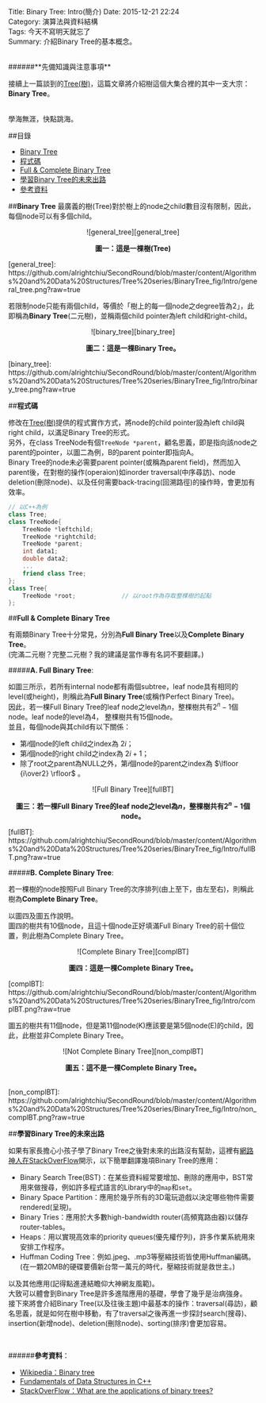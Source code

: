 Title: Binary Tree: Intro(簡介) 
Date: 2015-12-21 22:24  
Category: 演算法與資料結構  
Tags: 今天不寫明天就忘了  
Summary: 介紹Binary Tree的基本概念。



</br>
######**先備知識與注意事項**

接續上一篇談到的[Tree(樹)](http://alrightchiu.github.io/SecondRound/treeshu.html)，這篇文章將介紹樹這個大集合裡的其中一支大宗：**Binary Tree**。

</br>
學海無涯，快點跳海。
</br>

##目錄
* [Binary Tree](#bt) 
* [程式碼](#code)   
* [Full & Complete Binary Tree](#fullcomplete) 
* [學習Binary Tree的未來出路](#application)
* [參考資料](#ref)

 <a name="bt"></a>
 
##**Binary Tree**
最廣義的樹(Tree)對於樹上的node之child數目沒有限制，因此，每個node可以有多個child。

<center>  
![general_tree][general_tree]

**圖一：這是一棵樹(Tree)**
</center>  
[general_tree]: https://github.com/alrightchiu/SecondRound/blob/master/content/Algorithms%20and%20Data%20Structures/Tree%20series/BinaryTree_fig/Intro/general_tree.png?raw=true


若限制node只能有兩個child，等價於「樹上的每一個node之degree皆為2」，此即稱為**Binary Tree**(二元樹)，並稱兩個child pointer為left child和right-child。

<center>  
![binary_tree][binary_tree] 

**圖二：這是一棵Binary Tree。**
</center>
[binary_tree]: https://github.com/alrightchiu/SecondRound/blob/master/content/Algorithms%20and%20Data%20Structures/Tree%20series/BinaryTree_fig/Intro/binary_tree.png?raw=true


 <a name="code"></a>
##**程式碼**

修改在[Tree(樹)](http://alrightchiu.github.io/SecondRound/treeshu.html#code)提供的程式實作方式，將node的child pointer設為left child與right child，以滿足Binary Tree的形式。  
另外，在class TreeNode有個`TreeNode *parent`，顧名思義，即是指向該node之parent的pointer，以圖二為例，B的parent pointer即指向A。  
Binary Tree的node未必需要parent pointer(或稱為parent field)，然而加入parent後，在對樹的操作(operaion)如inorder traversal(中序尋訪)、node deletion(刪除node)、以及任何需要back-tracing(回溯路徑)的操作時，會更加有效率。

```cpp
// 以C++為例
class Tree;
class TreeNode{
	TreeNode *leftchild;		 
	TreeNode *rightchild;		
	TreeNode *parent;			
	int data1;					
	double data2;
	...
	friend class Tree;
};
class Tree{
	TreeNode *root;				// 以root作為存取整棵樹的起點
};
```

 <a name="fullcomplete"></a>

##**Full & Complete Binary Tree**  

有兩類Binary Tree十分常見，分別為**Full Binary Tree**以及**Complete Binary Tree**。  
(完滿二元樹？完整二元樹？我的建議是當作專有名詞不要翻譯。) 
 
#####**A. Full Binary Tree**:  

如圖三所示，若所有internal node都有兩個subtree，leaf node具有相同的level(或height)，則稱此為**Full Binary Tree**(或稱作Perfect Binary Tree)。  
因此，若一棵Full Binary Tree的leaf node之level為$n$，整棵樹共有$2^n-1$個node。leaf node的level為4， 整棵樹共有15個node。  
並且，每個node與其child有以下關係：

* 第$i$個node的left child之index為 $2i$；
* 第$i$個node的right child之index為 $2i+1$；
* 除了root之parent為NULL之外，第$i$個node的parent之index為 $\lfloor {i\over2} \rfloor$ 。

<center>
![Full Binary Tree][fullBT]  

**圖三：若一棵Full Binary Tree的leaf node之level為$n$，整棵樹共有$2^n-1$個node。**  
</center>   
[fullBT]: https://github.com/alrightchiu/SecondRound/blob/master/content/Algorithms%20and%20Data%20Structures/Tree%20series/BinaryTree_fig/Intro/fullBT.png?raw=true  


#####**B. Complete Binary Tree**:

若一棵樹的node按照Full Binary Tree的次序排列(由上至下，由左至右)，則稱此樹為**Complete Binary Tree**。  

以圖四及圖五作說明。  
圖四的樹共有10個node，且這十個node正好填滿Full Binary Tree的前十個位置，則此樹為Complete Binary Tree。  

<center>
![Complete Binary Tree][complBT]  

**圖四：這是一棵Complete Binary Tree。**
</center>  
[complBT]: https://github.com/alrightchiu/SecondRound/blob/master/content/Algorithms%20and%20Data%20Structures/Tree%20series/BinaryTree_fig/Intro/complBT.png?raw=true

圖五的樹共有11個node，但是第11個node(K)應該要是第5個node(E)的child，因此，此樹並非Complete Binary Tree。

<center>
![Not Complete Binary Tree][non_complBT]  

**圖五：這不是一棵Complete Binary Tree。**
</center>
</br> 
[non_complBT]: https://github.com/alrightchiu/SecondRound/blob/master/content/Algorithms%20and%20Data%20Structures/Tree%20series/BinaryTree_fig/Intro/non_complBT.png?raw=true
 
 <a name="application"></a>

##**學習Binary Tree的未來出路**

如果有家長擔心小孩子學了Binary Tree之後對未來的出路沒有幫助，這裡有[網路神人在StackOverFlow](http://stackoverflow.com/questions/2130416/what-are-the-applications-of-binary-trees)開示，以下簡單翻譯幾項Binary Tree的應用：

* Binary Search Tree(BST)：在某些資料經常要增加、刪除的應用中，BST常用來做搜尋，例如許多程式語言的Library中的`map`和`set`。
* Binary Space Partition：應用於幾乎所有的3D電玩遊戲以決定哪些物件需要rendered(呈現)。
* Binary Tries：應用於大多數high-bandwidth router(高頻寬路由器)以儲存router-tables。
* Heaps：用以實現高效率的priority queues(優先權佇列)，許多作業系統用來安排工作程序。
* Huffman Coding Tree：例如.jpeg、.mp3等壓縮技術皆使用Huffman編碼。(在一顆20MB的硬碟要價新台幣一萬元的時代，壓縮技術就是救世主。)  

以及其他應用(記得點進連結瞻仰大神網友風範)。  
大致可以體會到Binary Tree是許多進階應用的基礎，學會了幾乎是治病強身。  
接下來將會介紹Binary Tree(以及往後主題)中最基本的操作：traversal(尋訪)，顧名思義，就是如何在樹中移動，有了traversal之後再進一步探討search(搜尋)、insertion(新增node)、deletion(刪除node)、sorting(排序)會更加容易。

</br>
<a name="ref"></a>

######**參考資料**：
* [Wikipedia：Binary tree](https://en.wikipedia.org/wiki/Binary_tree)
* [Fundamentals of Data Structures in C++](http://www.amazon.com/Fundamentals-Data-Structures-Ellis-Horowitz/dp/0929306376)  
* [StackOverFlow：What are the applications of binary trees?](http://stackoverflow.com/questions/2130416/what-are-the-applications-of-binary-trees)

</br>







